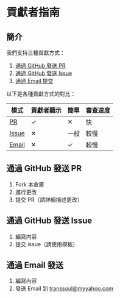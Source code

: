 # 貢獻者指南

## 簡介

我們支持三種貢獻方式：

1.  [通過 GitHub 發送 PR](/%E7%B0%A1%E4%BB%8B/contribute/#github-pr)
2.  [通過 GitHub 發送 Issue](/%E7%B0%A1%E4%BB%8B/contribute/#github-issue)
3.  [通過 Email 提交](/%E7%B0%A1%E4%BB%8B/contribute/#email)

以下是各種貢獻方式的對比：

| 模式 | 貢獻者顯示 | 簡單 | 審查速度 |
| - | - | - | - |
| [PR](/%E7%B0%A1%E4%BB%8B/contribute/#github-pr) | ✓ | ✕ | 快 |
| [Issue](/%E7%B0%A1%E4%BB%8B/contribute/#github-issue)  | ✕ | 一般 | 較慢 |
| [Email](/%E7%B0%A1%E4%BB%8B/contribute/#email) | ✕ | ✓ | 較慢 |

## 通過 GitHub 發送 PR

1. Fork 本倉庫
2. 進行更改
3. 提交 PR（請詳細描述更改）

## 通過 GitHub 發送 Issue

1. 編寫内容
2. 提交 issue（請使用模板）

## 通過 Email 發送

1. 編寫內容
2. 發送 Email 到 [transsoul@myyahoo.com](mailto:transsoul@myyahoo.com)